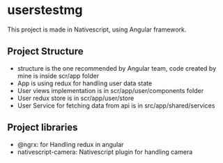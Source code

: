 # userstestmg
This project is made in Nativescript, using Angular framework.

## Project Structure
* structure is the one recommended by Angular team, code created by mine is inside scr/app folder
* App is using redux for handling user data state
* User views implementation is in scr/app/user/components folder
* User redux store is in scr/app/user/store
* User Service for fetching data from api is in src/app/shared/services

## Project libraries
* @ngrx: for Handling redux in angular
* nativescript-camera: Nativescript plugin for handling camera